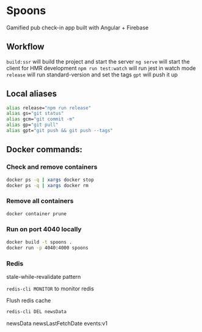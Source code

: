 # Spoons

Gamified pub check-in app built with Angular + Firebase


## Workflow
`build:ssr` will build the project and start the server
`ng serve` will start the client for HMR development
`npm run test:watch` will run jest in watch mode
`release` will run standard-version and set the tags
`gpt` will push it up


## Local aliases
```bash
alias release="npm run release"
alias gs="git status"
alias gcm="git commit -m"
alias gp="git pull"
alias gpt="git push && git push --tags"
```

## Docker commands:
### Check and remove containers
```bash
docker ps -q | xargs docker stop
docker ps -q | xargs docker rm
```

### Remove all containers
```bash
docker container prune
```

### Run on port 4040 locally
```bash
docker build -t spoons .
docker run -p 4040:4000 spoons
```

### Redis
stale-while-revalidate pattern

`redis-cli MONITOR` to monitor redis

Flush redis cache
```bash
redis-cli DEL newsData
```
newsData
newsLastFetchDate
events:v1


